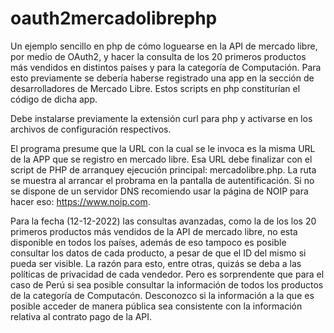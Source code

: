 # oauth2mercadolibrephp

Un ejemplo sencillo en php de cómo loguearse en la API de mercado libre, por medio de OAuth2, y hacer la consulta de los 20 primeros productos más vendidos en distintos países y para la categoría de Computación. Para esto previamente se debería haberse registrado una app en la sección de desarrolladores de Mercado Libre. Estos scripts en php constiturían el código de dicha app. 

Debe instalarse previamente la extensión curl para php y activarse en los archivos de configuración respectivos. 

El programa presume que la URL con la cual se le invoca es la misma URL de la APP que se registro en mercado libre. Esa URL debe finalizar con el script de PHP de arranquey ejecución principal: mercadolibre.php. La ruta se muestra al arrancar el probrama en la pantalla de autentificación. Si no se dispone de un servidor DNS recomiendo usar la página de NOIP para hacer eso: https://www.noip.com. 

Para la fecha (12-12-2022) las consultas avanzadas, como la de los los 20 primeros productos más vendidos de la API de mercado libre, no esta disponible en todos los países, además de eso tampoco es posible consultar los datos de cada producto, a pesar de que el ID del mismo si pueda ser visible. La razón para esto, entre otras, quizás se deba a las políticas de privacidad de cada vendedor. Pero es sorprendente que para el caso de Perú si sea posible consultar la información de todos los productos de la categoría de Computacón. Desconozco si la información a la que es posible acceder de manera pública sea consistente con la información relativa al contrato pago de la API. 
